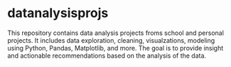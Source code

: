 # datanalysisprojs
This repository contains data analysis projects froms school and personal projects. It includes data exploration, cleaning, visualzations, modeling using Python, Pandas, Matplotlib, and more. The goal is to provide insight and actionable recommendations based on the analysis of the data. 
